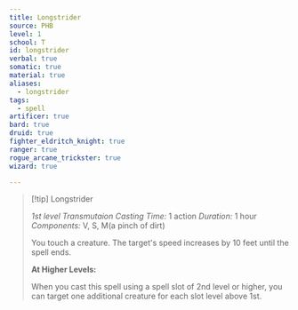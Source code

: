 ```yaml
---
title: Longstrider
source: PHB
level: 1
school: T
id: longstrider
verbal: true
somatic: true
material: true
aliases:
  - longstrider
tags:
  - spell
artificer: true
bard: true
druid: true
fighter_eldritch_knight: true
ranger: true
rogue_arcane_trickster: true
wizard: true

---
```

>[!tip] Longstrider
>
> *1st level Transmutaion*
> *Casting Time:* 1 action
> *Duration:* 1 hour
> *Components:* V, S, M(a pinch of dirt)
>
>You touch a creature. The target's speed increases by 10 feet until the spell ends.
>
>**At Higher Levels:**
>
>When you cast this spell using a spell slot of 2nd level or higher, you can target one additional creature for each slot level above 1st.
>

